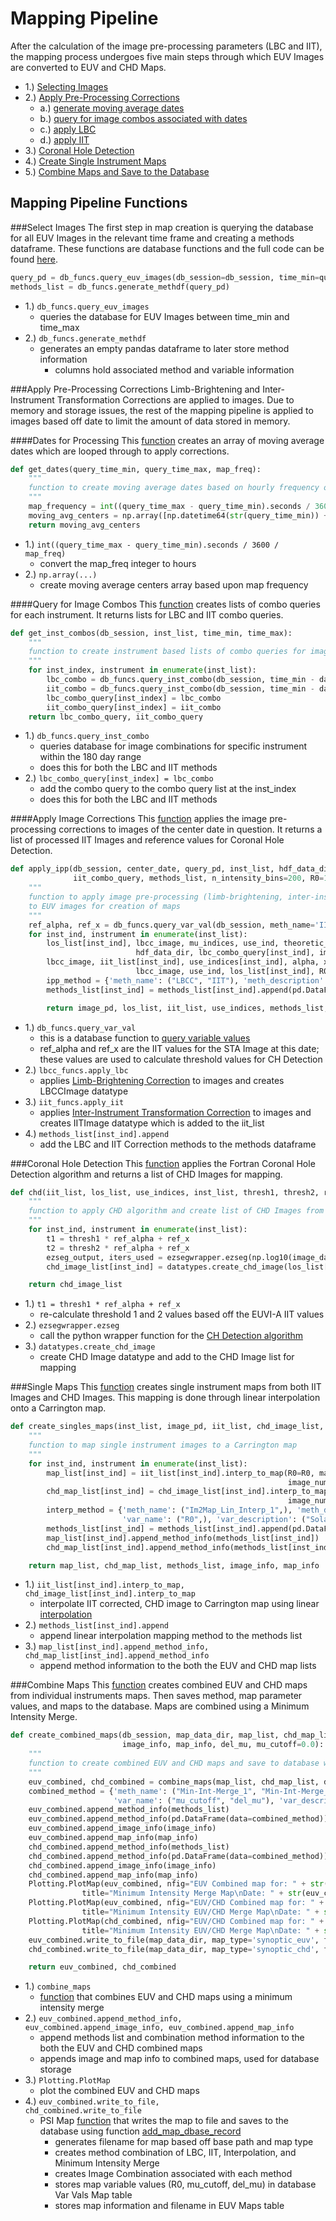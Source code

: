 # Mapping Pipeline
After the calculation of the image pre-processing parameters (LBC and IIT), the mapping process undergoes five main steps
through which EUV Images are converted to EUV and CHD Maps.  

* 1.) [Selecting Images](#select-images)
* 2.) [Apply Pre-Processing Corrections](#apply-pre-processing-corrections)
    * a.) [generate moving average dates](#dates-for-processing)
    * b.) [query for image combos associated with dates](#query-for-image-combos)
    * c.) [apply LBC](#apply-image-corrections)
    * d.) [apply IIT](#apply-image-corrections)
* 3.) [Coronal Hole Detection](#coronal-hole-detection)
* 4.) [Create Single Instrument Maps](#single-maps)
* 5.) [Combine Maps and Save to the Database](#combine-maps)

## Mapping Pipeline Functions

###Select Images
The first step in map creation is querying the database for all EUV Images in the relevant time frame and creating a methods
dataframe. These functions are database functions and the full code can be found 
[here](https://github.com/predsci/CHD/blob/master/modules/DB_funs.py).  

```python
query_pd = db_funcs.query_euv_images(db_session=db_session, time_min=query_time_min, time_max=query_time_max)
methods_list = db_funcs.generate_methdf(query_pd)
```  

* 1.) <code>db_funcs.query_euv_images</code>  
    * queries the database for EUV Images between time_min and time_max  
* 2.) <code>db_funcs.generate_methdf</code>  
    * generates an empty pandas dataframe to later store method information
        * columns hold associated method and variable information  
        
###Apply Pre-Processing Corrections
Limb-Brightening and Inter-Instrument Transformation Corrections are applied to images. Due to memory and storage issues,
the rest of the mapping pipeline is applied to images based off date to limit the amount of data stored in memory.  
  
####Dates for Processing
This [function](https://github.com/predsci/CHD/blob/master/analysis/chd_analysis/CHD_pipeline_funcs.py) 
creates an array of moving average dates which are looped through to apply corrections.  
```python
def get_dates(query_time_min, query_time_max, map_freq):
    """
    function to create moving average dates based on hourly frequency of map creation
    """
    map_frequency = int((query_time_max - query_time_min).seconds / 3600 / map_freq)
    moving_avg_centers = np.array([np.datetime64(str(query_time_min)) + ii * np.timedelta64(map_freq, 'h') for ii in range(map_frequency + 1)])
    return moving_avg_centers 
```   

* 1.) <code>int((query_time_max - query_time_min).seconds / 3600 / map_freq)</code>
    * convert the map_freq integer to hours  
* 2.) <code>np.array(...)</code>
    * create moving average centers array based upon map frequency 

####Query for Image Combos
This [function](https://github.com/predsci/CHD/blob/master/analysis/chd_analysis/CHD_pipeline_funcs.py) creates lists of 
combo queries for each instrument. It returns lists for LBC and IIT combo queries.  

```python
def get_inst_combos(db_session, inst_list, time_min, time_max):
    """
    function to create instrument based lists of combo queries for image pre-processing
    """
    for inst_index, instrument in enumerate(inst_list):
        lbc_combo = db_funcs.query_inst_combo(db_session, time_min - datetime.timedelta(days=180), time_max + datetime.timedelta(days=180), meth_name='LBCC', instrument=instrument)
        iit_combo = db_funcs.query_inst_combo(db_session, time_min - datetime.timedelta(days=180), time_max + datetime.timedelta(days=180), meth_name='IIT', instrument=instrument)
        lbc_combo_query[inst_index] = lbc_combo
        iit_combo_query[inst_index] = iit_combo
    return lbc_combo_query, iit_combo_query
```  

* 1.) <code>db_funcs.query_inst_combo</code>  
    * queries database for image combinations for specific instrument within the 180 day range 
    * does this for both the LBC and IIT methods  
* 2.) <code>lbc_combo_query[inst_index] = lbc_combo</code>
    * add the combo query to the combo query list at the inst_index 
    * does this for both the LBC and IIT methods  
    

####Apply Image Corrections
This [function](https://github.com/predsci/CHD/blob/master/analysis/chd_analysis/CHD_pipeline_funcs.py) applies the image 
pre-processing corrections to images of the center date in question. It returns a list of processed IIT Images and reference
values for Coronal Hole Detection.  

```python
def apply_ipp(db_session, center_date, query_pd, inst_list, hdf_data_dir, lbc_combo_query,
              iit_combo_query, methods_list, n_intensity_bins=200, R0=1.01):
    """
    function to apply image pre-processing (limb-brightening, inter-instrument transformation) corrections 
    to EUV images for creation of maps
    """
    ref_alpha, ref_x = db_funcs.query_var_val(db_session, meth_name='IIT', date_obs=date_time, inst_combo_query=iit_combo_query[sta_ind])    
    for inst_ind, instrument in enumerate(inst_list):
        los_list[inst_ind], lbcc_image, mu_indices, use_ind, theoretic_query = lbcc_funcs.apply_lbc(db_session,
                            hdf_data_dir, lbc_combo_query[inst_ind], image_row=image_row, n_intensity_bins=n_intensity_bins, R0=R0)
        lbcc_image, iit_list[inst_ind], use_indices[inst_ind], alpha, x = iit_funcs.apply_iit(db_session, iit_combo_query[inst_ind],
                            lbcc_image, use_ind, los_list[inst_ind], R0=R0)
        ipp_method = {'meth_name': ("LBCC", "IIT"), 'meth_description':["LBCC Theoretic Fit Method", "IIT Fit Method"] , 'var_name': ("LBCC", "IIT"), 'var_description': (" ", " ")}
        methods_list[inst_ind] = methods_list[inst_ind].append(pd.DataFrame(data=ipp_method), sort=False)

        return image_pd, los_list, iit_list, use_indices, methods_list, ref_alpha, ref_x
```  
* 1.) <code>db_funcs.query_var_val</code>
    * this is a database function to [query variable values](https://github.com/predsci/CHD/blob/master/modules/DB_funs.py)
    * ref_alpha and ref_x are the IIT values for the STA Image at this date; these values are used to calculate
    threshold values for CH Detection  
* 2.) <code>lbcc_funcs.apply_lbc</code>  
    * applies [Limb-Brightening Correction](../ipp/lbc.md#apply-lbc) 
    to images and creates LBCCImage datatype 
* 3.) <code>iit_funcs.apply_iit</code>  
    * applies [Inter-Instrument Transformation Correction](../ipp/iit.md#apply-iit) 
    to images and creates IITImage datatype which is added to the iit_list  
* 4.) <code>methods_list[inst_ind].append</code>
    * add the LBC and IIT Correction methods to the methods dataframe  

###Coronal Hole Detection
This [function](https://github.com/predsci/CHD/blob/master/analysis/chd_analysis/CHD_pipeline_funcs.py) 
applies the Fortran Coronal Hole Detection algorithm and returns a list of CHD Images for mapping.  

```python
def chd(iit_list, los_list, use_indices, inst_list, thresh1, thresh2, ref_alpha, ref_x, nc, iters):
    """
    function to apply CHD algorithm and create list of CHD Images from a list of IIT Images
    """
    for inst_ind, instrument in enumerate(inst_list):
        t1 = thresh1 * ref_alpha + ref_x
        t2 = thresh2 * ref_alpha + ref_x
        ezseg_output, iters_used = ezsegwrapper.ezseg(np.log10(image_data), use_chd, nx, ny, t1, t2, nc, iters)
        chd_image_list[inst_ind] = datatypes.create_chd_image(los_list[inst_ind], chd_result)

    return chd_image_list
```  
* 1.) <code>t1 = thresh1 * ref_alpha + ref_x</code>
    * re-calculate threshold 1 and 2 values based off the EUVI-A IIT values 
* 2.) <code>ezsegwrapper.ezseg</code>
    * call the python wrapper function for the [CH Detection algorithm](../chd/chd.md#algorithm)
* 3.) <code>datatypes.create_chd_image</code>
    * create CHD Image datatype and add to the CHD Image list for mapping  
      

###Single Maps
This [function](https://github.com/predsci/CHD/blob/master/analysis/chd_analysis/CHD_pipeline_funcs.py) creates single 
instrument maps from both IIT Images and CHD Images. This mapping is done through linear interpolation onto a Carrington map.

```python
def create_singles_maps(inst_list, image_pd, iit_list, chd_image_list, methods_list, map_x=None, map_y=None, R0=1.01):
    """
    function to map single instrument images to a Carrington map
    """
    for inst_ind, instrument in enumerate(inst_list):
        map_list[inst_ind] = iit_list[inst_ind].interp_to_map(R0=R0, map_x=map_x, map_y=map_y,
                                                              image_num=image_row.image_id)
        chd_map_list[inst_ind] = chd_image_list[inst_ind].interp_to_map(R0=R0, map_x=map_x, map_y=map_y,
                                                              image_num=image_row.image_id)
        interp_method = {'meth_name': ("Im2Map_Lin_Interp_1",), 'meth_description':["Use SciPy.RegularGridInterpolator() to linearly interpolate from an Image to a Map"] * 1,
                         'var_name': ("R0",), 'var_description': ("Solar radii",), 'var_val': (R0,)}
        methods_list[inst_ind] = methods_list[inst_ind].append(pd.DataFrame(data=interp_method), sort=False)
        map_list[inst_ind].append_method_info(methods_list[inst_ind])
        chd_map_list[inst_ind].append_method_info(methods_list[inst_ind])

    return map_list, chd_map_list, methods_list, image_info, map_info
```  

* 1.) <code>iit_list[inst_ind].interp_to_map, chd_image_list[inst_ind].interp_to_map</code>  
    * interpolate IIT corrected, CHD image to Carrington map using linear [interpolation](int.md)
* 2.) <code>methods_list[inst_ind].append</code>
    * append linear interpolation mapping method to the methods list
* 3.) <code>map_list[inst_ind].append_method_info, chd_map_list[inst_ind].append_method_info</code>
    * append method information to the both the EUV and CHD map lists

###Combine Maps
This [function](https://github.com/predsci/CHD/blob/master/analysis/chd_analysis/CHD_pipeline_funcs.py) creates combined 
EUV and CHD maps from individual instruments maps. Then saves method, map parameter values, and maps to the database. Maps
are combined using a Minimum Intensity Merge.

```python
def create_combined_maps(db_session, map_data_dir, map_list, chd_map_list, methods_list,
                         image_info, map_info, del_mu, mu_cutoff=0.0):
    """
    function to create combined EUV and CHD maps and save to database with associated method information
    """
    euv_combined, chd_combined = combine_maps(map_list, chd_map_list, del_mu=del_mu)
    combined_method = {'meth_name': ("Min-Int-Merge_1", "Min-Int-Merge_1"), 'meth_description':["Minimum intensity merge version 1"] * 2,
                       'var_name': ("mu_cutoff", "del_mu"), 'var_description': ("lower mu cutoff value", "max acceptable mu range"), 'var_val': (mu_cutoff, del_mu)}
    euv_combined.append_method_info(methods_list)
    euv_combined.append_method_info(pd.DataFrame(data=combined_method))
    euv_combined.append_image_info(image_info)
    euv_combined.append_map_info(map_info)
    chd_combined.append_method_info(methods_list)
    chd_combined.append_method_info(pd.DataFrame(data=combined_method))
    chd_combined.append_image_info(image_info)
    chd_combined.append_map_info(map_info)
    Plotting.PlotMap(euv_combined, nfig="EUV Combined map for: " + str(euv_combined.image_info.date_obs[0]), 
                title="Minimum Intensity Merge Map\nDate: " + str(euv_combined.image_info.date_obs[0]))
    Plotting.PlotMap(euv_combined, nfig="EUV/CHD Combined map for: " + str(euv_combined.image_info.date_obs[0]), 
                title="Minimum Intensity EUV/CHD Merge Map\nDate: " + str(euv_combined.image_info.date_obs[0]))
    Plotting.PlotMap(chd_combined, nfig="EUV/CHD Combined map for: " + str(chd_combined.image_info.date_obs[0]), 
                title="Minimum Intensity EUV/CHD Merge Map\nDate: " + str(chd_combined.image_info.date_obs[0]), map_type='CHD')
    euv_combined.write_to_file(map_data_dir, map_type='synoptic_euv', filename=None, db_session=db_session)
    chd_combined.write_to_file(map_data_dir, map_type='synoptic_chd', filename=None, db_session=db_session)

    return euv_combined, chd_combined
```
* 1.) <code>combine_maps</code>
    * [function](cmb.md#combine-maps-function) that combines EUV and CHD maps using a minimum intensity merge 
* 2.) <code>euv_combined.append_method_info, euv_combined.append_image_info, euv_combined.append_map_info</code>
    * append methods list and combination method information to the both the EUV and CHD combined maps
    * appends image and map info to combined maps, used for database storage
* 3.) <code>Plotting.PlotMap</code>
    * plot the combined EUV and CHD maps
* 4.) <code>euv_combined.write_to_file, chd_combined.write_to_file</code>
    * PSI Map [function](https://github.com/predsci/CHD/blob/master/modules/datatypes.py) that writes the map to file 
    and saves to the database using function [add_map_dbase_record](https://github.com/predsci/CHD/blob/master/modules/datatypes.py)
        * generates filename for map based off base path and map type
        * creates method combination of LBC, IIT, Interpolation, and Minimum Intensity Merge
        * creates Image Combination associated with each method
        * stores map variable values (R0, mu_cutoff, del_mu) in database Var Vals Map table
        * stores map information and filename in EUV Maps table